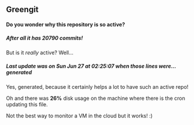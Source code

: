 ## Greengit

#### Do you wonder why this repository is so active?

##### After all it has 20790 commits!

But is it *really* active? Well...

##### Last update was on Sun Jun 27 at 02:25:07 when those lines were... generated

Yes, generated, because it certainly helps a lot to have such an active repo!

Oh and there was **26%** disk usage on the machine
where there is the cron updating this file.

Not the best way to monitor a VM in the cloud but it works! :)

